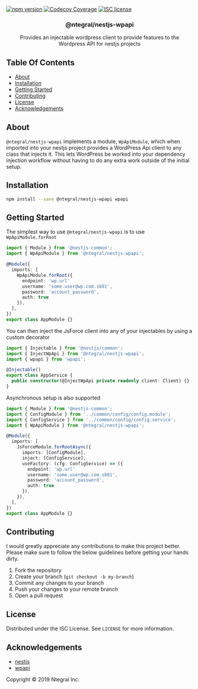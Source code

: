 [![npm version](http://img.shields.io/npm/v/@ntegral/nestjs-force.svg?style=flat)](https://npmjs.org/package/@ntegral/nestjs-wpapi "View this project on npm")
[![Codecov Coverage](https://img.shields.io/codecov/c/github/ntegral/nestjs-jsforce/master.svg?style=flat-square)](https://codecov.io/gh/ntegral/nestjs-wpapi)
[![ISC license](http://img.shields.io/badge/license-ISC-brightgreen.svg)](http://opensource.org/licenses/ISC)


<p align="center">
  <h3 align="center">
    @ntegral/nestjs-wpapi
  </h3>

  <p align="center">
    Provides an injectable wordpress client to provide features to the Wordpress API for nestjs projects
  </p>
</p>

## Table Of Contents

- [About](#about)
- [Installation](#installation)
- [Getting Started](#getting-started)
- [Contributing](#contributing)
- [License](#license)
- [Acknowledgements](#acknowledgements)

## About

`@ntegral/nestjs-wpapi` implements a module, `WpApiModule`, which when imported into
your nestjs project provides a WordPress Api client to any class that injects it. This
lets WordPress be worked into your dependency injection workflow without having to
do any extra work outside of the initial setup.

## Installation

```bash
npm install --save @ntegral/nestjs-wpapi wpapi
```

## Getting Started

The simplest way to use `@ntegral/nestjs-wpapi` is to use `WpApiModule.forRoot`

```typescript
import { Module } from '@nestjs-common';
import { WpApiModule } from '@ntegral/nestjs-wpapi';

@Module({
  imports: [
    WpApiModule.forRoot({
      endpoint: 'wp.url'
      username: 'some.user@wp.com.sb01',
      password: 'account_password',
      auth: true
    }),
  ],
})
export class AppModule {}
```

You can then inject the JsForce client into any of your injectables by using a
custom decorator

```typescript
import { Injectable } from '@nestjs/common';
import { InjectWpApi } from '@ntegral/nestjs-wpapi';
import { wpapi } from 'wpapi';

@Injectable()
export class AppService {
  public constructor(@InjectWpApi private readonly client: Client) {}
}
```

Asynchronous setup is also supported

```typescript
import { Module } from '@nestjs-common';
import { ConfigModule } from '../common/config/config.module';
import { ConfigService } from '../common/config/config.service';
import { WpApiModule } from '@ntegral/nestjs-wpapi';

@Module({
  imports: [
    JsForceModule.forRootAsync({
      imports: [ConfigModule],  
      inject: [ConfigService],
      useFactory: (cfg: ConfigService) => ({
        endpoint: 'wp.url'
        username: 'some.user@wp.com.sb01',
        password: 'account_password',
        auth: true
      }),
    }),
  ],
})
export class AppModule {}
```

## Contributing

I would greatly appreciate any contributions to make this project better. Please
make sure to follow the below guidelines before getting your hands dirty.

1. Fork the repository
2. Create your branch (`git checkout -b my-branch`)
3. Commit any changes to your branch
4. Push your changes to your remote branch
5. Open a pull request

## License

Distributed under the ISC License. See `LICENSE` for more information.

## Acknowledgements

- [nestjs](https://nestjs.com)
- [wpapi](https://github.com/wp-api/node-wpapi)

Copyright &copy; 2019 Ntegral Inc.
